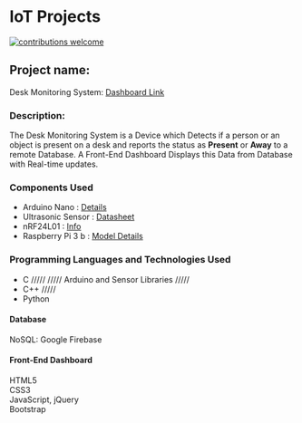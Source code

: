 
# IoT Projects
[![contributions welcome](https://img.shields.io/badge/contributions-welcome-brightgreen.svg?style=flat)](#)

## Project name:  
Desk Monitoring System: [Dashboard Link](https://ajayk800.github.io/IoT/JavaScriptFirebase_CRUD/) 																	
### Description:
The Desk Monitoring System is a Device which Detects if a person or an object is present on a desk and reports the status as **Present** or **Away** to a remote Database. 
A Front-End Dashboard Displays this Data from Database with Real-time updates.

### Components Used 
- Arduino Nano  : [Details](https://www.arduino.cc/en/Main/ArduinoBoardNano)														
- Ultrasonic Sensor	: [Datasheet](http://www.electroschematics.com/8902/hc-sr04-datasheet/)																							
- nRF24L01 : [Info](https://arduino-info.wikispaces.com/Nrf24L01-2.4GHz-HowTo)																								
- Raspberry Pi 3 b : [Model Details](https://www.raspberrypi.org/products/raspberry-pi-3-model-b/)	

### Programming Languages and Technologies Used
- C			  ///// 
          ///// Arduino and Sensor Libraries /////
- C++		  /////   
- Python		
#### Database
NoSQL: Google Firebase
#### Front-End Dashboard
HTML5		
CSS3		
JavaScript, jQuery	
Bootstrap

